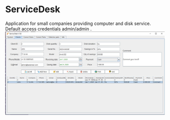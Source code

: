 # ServiceDesk
Application for small companies providing computer and disk service.
Default access credentials admin/admin .
![alt text](https://github.com/kewser/ServiceDesk/blob/master/img/serviceDesk-1.JPG)
